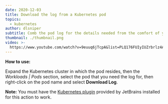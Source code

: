 ```yaml
---
date: 2020-12-03
title: Download the log from a Kubernetes pod
topics:
  - kubernetes
author: dlsniper
subtitle: Comb the pod log for the details needed from the comfort of your computer
thumbnail: ./thumbnail.png
video: >-
  https://www.youtube.com/watch?v=9euuq6jTcpA&list=PLQ176FUIyIUZrbrlz4AY1V8VzBJKZyVlW&index=50
---
```


**How to use:**

Expand the Kubernetes cluster in which the pod resides, then the _Workloads | Pods_ section, select the pod that you need the log for, then right-click on the pod name and select **Download Log**.

**Note:** You must have the [Kubernetes plugin](https://plugins.jetbrains.com/plugin/10485-kubernetes) provided by JetBrains installed for this action to work.
